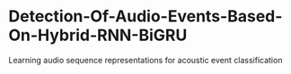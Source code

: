 # Detection-Of-Audio-Events-Based-On-Hybrid-RNN-BiGRU
Learning audio sequence representations for acoustic event classification
